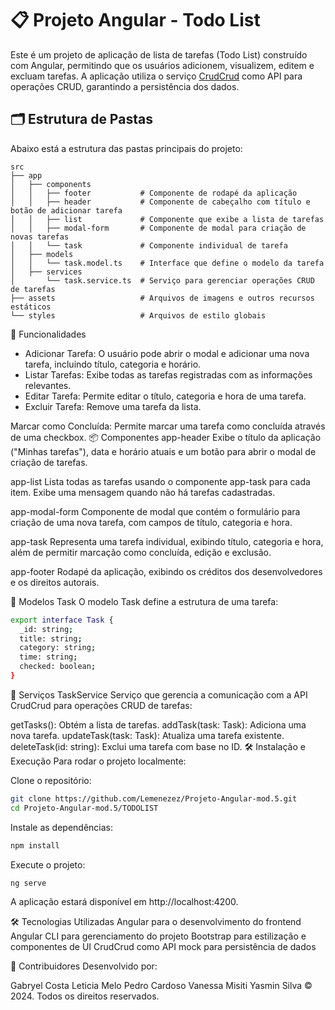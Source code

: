 # 📋 Projeto Angular - Todo List

Este é um projeto de aplicação de lista de tarefas (Todo List) construído com Angular, permitindo que os usuários adicionem, visualizem, editem e excluam tarefas. A aplicação utiliza o serviço [CrudCrud](https://crudcrud.com/) como API para operações CRUD, garantindo a persistência dos dados.

## 🗂 Estrutura de Pastas

Abaixo está a estrutura das pastas principais do projeto:

```plaintext
src
├── app
│   ├── components
│   │   ├── footer           # Componente de rodapé da aplicação
│   │   ├── header           # Componente de cabeçalho com título e botão de adicionar tarefa
│   │   ├── list             # Componente que exibe a lista de tarefas
│   │   ├── modal-form       # Componente de modal para criação de novas tarefas
│   │   └── task             # Componente individual de tarefa
│   ├── models
│   │   └── task.model.ts    # Interface que define o modelo da tarefa
│   ├── services
│       └── task.service.ts  # Serviço para gerenciar operações CRUD de tarefas
├── assets                   # Arquivos de imagens e outros recursos estáticos
└── styles                   # Arquivos de estilo globais
```

🚀 Funcionalidades

  - Adicionar Tarefa: O usuário pode abrir o modal e adicionar uma nova tarefa, incluindo título, categoria e horário.
  - Listar Tarefas: Exibe todas as tarefas registradas com as informações relevantes.
  - Editar Tarefa: Permite editar o título, categoria e hora de uma tarefa.
  - Excluir Tarefa: Remove uma tarefa da lista.

Marcar como Concluída: Permite marcar uma tarefa como concluída através de uma checkbox.
📦 Componentes
app-header
Exibe o título da aplicação ("Minhas tarefas"), data e horário atuais e um botão para abrir o modal de criação de tarefas.

app-list
Lista todas as tarefas usando o componente app-task para cada item. Exibe uma mensagem quando não há tarefas cadastradas.

app-modal-form
Componente de modal que contém o formulário para criação de uma nova tarefa, com campos de título, categoria e hora.

app-task
Representa uma tarefa individual, exibindo título, categoria e hora, além de permitir marcação como concluída, edição e exclusão.

app-footer
Rodapé da aplicação, exibindo os créditos dos desenvolvedores e os direitos autorais.

📝 Modelos
Task
O modelo Task define a estrutura de uma tarefa:
```bash
export interface Task {
  _id: string;
  title: string;
  category: string;
  time: string;
  checked: boolean;
}
```

🔧 Serviços
TaskService
Serviço que gerencia a comunicação com a API CrudCrud para operações CRUD de tarefas:

getTasks(): Obtém a lista de tarefas.
addTask(task: Task): Adiciona uma nova tarefa.
updateTask(task: Task): Atualiza uma tarefa existente.
deleteTask(id: string): Exclui uma tarefa com base no ID.
🛠️ Instalação e Execução
Para rodar o projeto localmente:

Clone o repositório:
```bash
git clone https://github.com/Lemenezez/Projeto-Angular-mod.5.git
cd Projeto-Angular-mod.5/TODOLIST
```
Instale as dependências:

```bash
npm install
```
Execute o projeto:
```bash
ng serve
```

A aplicação estará disponível em http://localhost:4200.

🛠 Tecnologias Utilizadas
Angular para o desenvolvimento do frontend
Angular CLI para gerenciamento do projeto
Bootstrap para estilização e componentes de UI
CrudCrud como API mock para persistência de dados

👥 Contribuidores
Desenvolvido por:

Gabryel Costa
Leticia Melo
Pedro Cardoso
Vanessa Misiti
Yasmin Silva
© 2024. Todos os direitos reservados.
